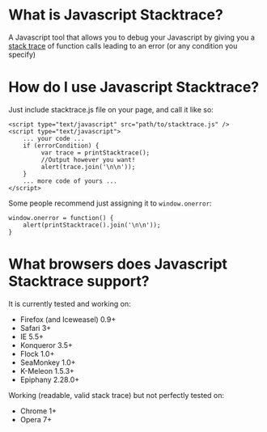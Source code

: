 # What is Javascript Stacktrace? #
A Javascript tool that allows you to debug your Javascript by giving you a [stack trace](http://en.wikipedia.org/wiki/Stack_trace) of function calls leading to an error (or any condition you specify)

# How do I use Javascript Stacktrace? #
Just include stacktrace.js file on your page, and call it like so:
    
    <script type="text/javascript" src="path/to/stacktrace.js" />
    <script type="text/javascript">
        ... your code ...
        if (errorCondition) {
	         var trace = printStacktrace();
	         //Output however you want!
	         alert(trace.join('\n\n'));
        }
        ... more code of yours ...
    </script>

Some people recommend just assigning it to `window.onerror`:

    window.onerror = function() {
	    alert(printStacktrace().join('\n\n'));
    }

# What browsers does Javascript Stacktrace support? #
It is currently tested and working on:
 * Firefox (and Iceweasel) 0.9+
 * Safari 3+
 * IE 5.5+
 * Konqueror 3.5+
 * Flock 1.0+
 * SeaMonkey 1.0+
 * K-Meleon 1.5.3+
 * Epiphany 2.28.0+

Working (readable, valid stack trace) but not perfectly tested on:
 * Chrome 1+
 * Opera 7+
